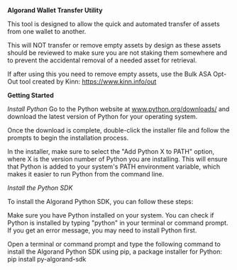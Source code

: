 **Algorand Wallet Transfer Utility**

This tool is designed to allow the quick and automated transfer of assets from one wallet to another.

This will NOT transfer or remove empty assets by design as these assets should be reviewed to make sure you are not staking them somewhere and to prevent the accidental removal of a needed asset for retrieval.

If after using this you need to remove empty assets, use the Bulk ASA Opt-Out tool created by Kinn: https://www.kinn.info/out


**Getting Started**

*Install Python*
Go to the Python website at www.python.org/downloads/ and download the latest version of Python for your operating system.

Once the download is complete, double-click the installer file and follow the prompts to begin the installation process.

In the installer, make sure to select the "Add Python X to PATH" option, where X is the version number of Python you are installing. This will ensure that Python is added to your system's PATH environment variable, which makes it easier to run Python from the command line.


*Install the Python SDK*

To install the Algorand Python SDK, you can follow these steps:

Make sure you have Python installed on your system. You can check if Python is installed by typing "python" in your terminal or command prompt. If you get an error message, you may need to install Python first.

Open a terminal or command prompt and type the following command to install the Algorand Python SDK using pip, a package installer for Python:
pip install py-algorand-sdk
